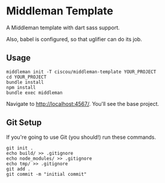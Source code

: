 # Middleman Template

A Middleman template with dart sass support.

Also, babel is configured, so that uglifier can do its job.

## Usage

```
middleman init -T ciscou/middleman-template YOUR_PROJECT
cd YOUR_PROJECT
bundle install
npm install
bundle exec middleman
```

Navigate to [http://localhost:4567/](http://localhost:4567/). You'll see
the base project.

## Git Setup

If you're going to use Git (you should!) run these commands.

```
git init .
echo build/ >> .gitignore
echo node_modules/ >> .gitignore
echo tmp/ >> .gitignore
git add .
git commit -m "initial commit"
```
